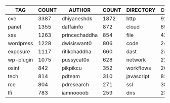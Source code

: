 |    TAG    | COUNT |    AUTHOR     | COUNT | DIRECTORY  | COUNT | SEVERITY | COUNT | TYPE | COUNT |
|-----------|-------|---------------|-------|------------|-------|----------|-------|------|-------|
| cve       |  3387 | dhiyaneshdk   |  1872 | http       |  9112 | info     |  4320 | file |   436 |
| panel     |  1355 | daffainfo     |   872 | cloud      |   657 | high     |  2505 | dns  |    26 |
| xss       |  1263 | princechaddha |   854 | file       |   436 | medium   |  2412 |      |       |
| wordpress |  1228 | dwisiswant0   |   806 | code       |   249 | critical |  1472 |      |       |
| exposure  |  1117 | ritikchaddha  |   660 | dast       |   240 | low      |   323 |      |       |
| wp-plugin |  1075 | pussycat0x    |   628 | network    |   225 | unknown  |    56 |      |       |
| osint     |   842 | pikpikcu      |   352 | workflows  |   205 |          |       |      |       |
| tech      |   814 | pdteam        |   310 | javascript |    82 |          |       |      |       |
| rce       |   804 | pdresearch    |   271 | ssl        |    38 |          |       |      |       |
| lfi       |   783 | iamnoooob     |   259 | dns        |    23 |          |       |      |       |
